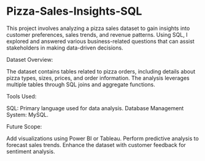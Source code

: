 # Pizza-Sales-Insights-SQL

This project involves analyzing a pizza sales dataset to gain insights into customer preferences, sales trends, and revenue patterns. 
Using SQL, I explored and answered various business-related questions that can assist stakeholders in making data-driven decisions.

Dataset Overview:

The dataset contains tables related to pizza orders, including details about pizza types, sizes, prices, and order information. 
The analysis leverages multiple tables through SQL joins and aggregate functions.

Tools Used:

SQL: Primary language used for data analysis.
Database Management System: MySQL.

Future Scope:

Add visualizations using Power BI or Tableau.
Perform predictive analysis to forecast sales trends.
Enhance the dataset with customer feedback for sentiment analysis.

